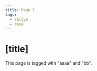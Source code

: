 ```yaml
---
title: Page 3
tags:
  - rallye
  - résa
---
```


# [title]

This page is tagged with "aaaa" and "bb".